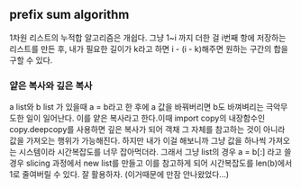 ## prefix sum algorithm
1차원 리스트의 누적합 알고리즘은 개쉽다. 그냥 1~i 까지 더한 걸 i번째 항에 저장하는 리스트를 만든 후, 내가 필요한 길이가 k라고 하면 i - (i - k)해주면 원하는 구간의 합을 구할 수 있다.

### 얕은 복사와 깊은 복사
a list와 b list 가 있을때 a = b라고 한 후에 a 값을 바꿔버리면 b도 바껴벼리는 극악무도한 일이 일어난다. 이를 얕은 복사라고 한다.이때 import copy의 내장함수인 copy.deepcopy를 사용하면 깊은 복사가 되어 객채 그 자체를 참고하는 것이 아니라 값을 가져오는 행위가 가능해진다. 하지만 내가 이걸 해보니까 그냥 값을 하나씩 가져오는 시스템이라 시간복잡도를 너무 잡아먹더라. 그래서 그냥 list의 경우 a = b[:] 라고 쓸 경우 slicing 과정에서 new list를 만들고 이를 참고하게 되어 시간복잡도를 len(b)에서 1로 줄여버릴 수 있다. 잘 활용하자. (이거때문에 만잠 안나왔었다...)
